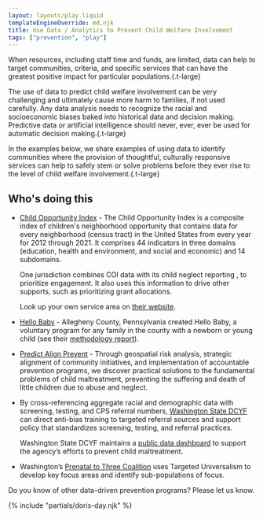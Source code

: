 ```yaml
---
layout: layouts/play.liquid
templateEngineOverride: md,njk
title: Use Data / Analytics to Prevent Child Welfare Involvement
tags: ["prevention", "play"]
---
```


When resources, including staff time and funds, are limited, data can help to target communities, criteria, and specific services that can have the greatest positive impact for particular populations.{.t-large}

The use of data to predict child welfare involvement can be very challenging and ultimately cause more harm to families, if not used carefully. Any data analysis needs to recognize the racial and socioeconomic biases baked into historical data and decision making. Predictive data or artificial intelligence should never, ever, ever be used for automatic decision making.{.t-large}

In the examples below, we share examples of using data to identify communities where the provision of thoughtful, culturally responsive services can help to safely stem or solve problems before they ever rise to the level of child welfare involvement.{.t-large}

## Who's doing this

* [Child Opportunity Index](https://www.diversitydatakids.org/child-opportunity-index) - The Child Opportunity Index is a composite index of children's neighborhood opportunity that contains data for every neighborhood (census tract) in the United States from every year for 2012 through 2021. It comprises 44 indicators in three domains (education, health and environment, and social and economic) and 14 subdomains.

  One jurisdiction combines COI data with its child neglect reporting , to prioritize engagement. It also uses this information to drive other supports, such as prioritizing grant allocations.

  Look up your own service area on [their website](https://www.diversitydatakids.org/child-opportunity-index).

* [Hello Baby](https://www.alleghenycounty.us/Services/Human-Services-DHS/DHS-News-and-Events/Accomplishments-and-Innovations/Hello-Baby) - Allegheny County, Pennsylvania created Hello Baby, a voluntary program for any family in the county with a newborn or young child (see their [methodology report](https://www.alleghenycounty.us/files/assets/county/v/1/services/dhs/documents/news-and-events/accomplishments-and-innovations/hello-baby/hello-baby-methodology-report_9-9-20-v2.pdf)).

* [Predict Align Prevent](https://www.predict-align-prevent.org/) - Through geospatial risk analysis, strategic alignment of community initiatives, and implementation of accountable prevention programs, we discover practical solutions to the fundamental problems of child maltreatment, preventing the suffering and death of little children due to abuse and neglect.

* By cross-referencing aggregate racial and demographic data with screening, testing, and CPS referral numbers, [Washington State DCYF](https://www.dcyf.wa.gov/safety/plan-safe-care/racial-equity) can direct anti-bias training to targeted referral sources and support policy that standardizes screening, testing, and referral practices.

  Washington State DCYF maintains a [public data dashboard](https://dcyf.wa.gov/practice/oiaa/reports/prevention-dashboard) to support the agency’s efforts to prevent child maltreatment.

* Washington’s [Prenatal to Three Coalition](https://withinreachwa.org/washington-prenatal-to-three-coalition) uses Targeted Universalism to develop key focus areas and identify sub-populations of focus.
      
Do you know of other data-driven prevention programs? Please let us know.

{% include "partials/doris-day.njk" %}